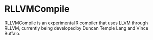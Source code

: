 # RLLVMCompile

RLLVMCompile is an experimental R compiler that uses
[LLVM](http://llvm.org) through RLLVM, currently being developed by
Duncan Temple Lang and Vince Buffalo.



